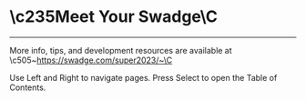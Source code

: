 # \c235Meet Your Swadge\C

---

More info, tips, and development resources are available at \c505~https://swadge.com/super2023/~\C

Use Left and Right to navigate pages. Press Select to open the Table of Contents.
